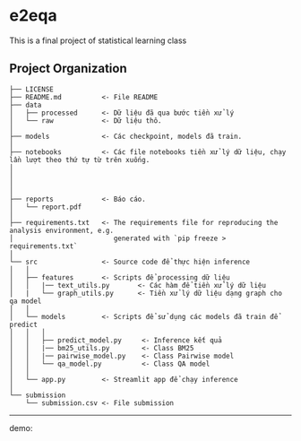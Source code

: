 e2eqa
==============================

This is a final project of statistical learning class

Project Organization
------------

    ├── LICENSE
    ├── README.md          <- File README
    ├── data
    │   ├── processed      <- Dữ liệu đã qua bước tiền xử lý
    │   └── raw            <- Dữ liệu thô.
    │
    ├── models             <- Các checkpoint, models đã train.
    │
    ├── notebooks          <- Các file notebooks tiền xử lý dữ liệu, chạy lần lượt theo thứ tự từ trên xuống.
    │                         
    │                         
    │
    │
    ├── reports            <- Báo cáo.
    │   └── report.pdf     
    │
    ├── requirements.txt   <- The requirements file for reproducing the analysis environment, e.g.
    │                         generated with `pip freeze > requirements.txt`
    │
    └── src                <- Source code để thực hiện inference
    │   │
    │   ├── features       <- Scripts để processing dữ liệu
    │   │   |── text_utils.py       <- Các hàm để tiền xử lý dữ liệu
    │   |   └── graph_utils.py      <- Tiền xử lý dữ liệu dạng graph cho qa model
    │   │
    │   └── models         <- Scripts để sử dụng các models đã train để predict
    │   │   │             
    │   │   ├── predict_model.py     <- Inference kết quả
    │   │   |── bm25_utils.py        <- Class BM25    
    │   │   |── pairwise_model.py    <- Class Pairwise model
    │   │   └── qa_model.py          <- Class QA model
    │   │
    │   └── app.py         <- Streamlit app để chạy inference
    │
    └── submission
        └── submission.csv <- File submission

--------
demo: [](https://www.youtube.com/watch?v=dDLh55HYrfg)
